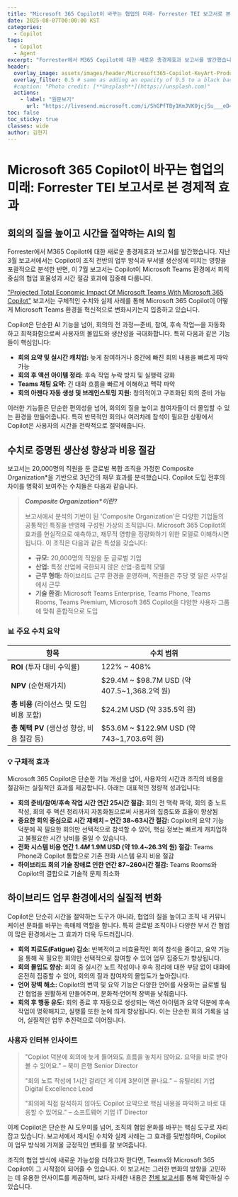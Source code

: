 ```yaml
---
title: "Microsoft 365 Copilot이 바꾸는 협업의 미래- Forrester TEI 보고서로 본 경제적 효과"
date: 2025-08-07T00:00:00 KST
categories:
  - Copilot
tags:
  - Copilot
  - Agent
excerpt: "Forrester에서 M365 Copilot에 대한 새로운 총경제효과 보고서를 발간했습니다. 지난 3월 보고서에서는  Copilot이 조직 전반의 업무 방식과 부서별 생산성에 미치는 영향을 포괄적으로 분석한 반면, 이 7월 보고서는 Copilot이 Microsoft Teams 환경에서 회의 중심의 협업 효율성과 시간 절감 효과에 집중해 다룹니다."
header:
  overlay_image: assets/images/header/Microsoft365-Copilot-KeyArt-Productivity-6K-01.png
  overlay_filter: 0.5 # same as adding an opacity of 0.5 to a black background
  #caption: "Photo credit: [**Unsplash**](https://unsplash.com)"
  actions:
    - label: "원문보기"
      url: "https://livesend.microsoft.com/i/ShGPfTBy1KmJVK0jcjSu___eD4cyJWq87n2gUTN39EhgOHgBILc4CPUiJ0br11tT9wXactCihfi7s4JJTKKahpB84QZos3___fdw60CPLUSSIGNFIYdiSvT___yGF___MA3WgehEKtprkmZ"
toc: false
toc_sticky: true
classes: wide
author: 김현지
---
```


# Microsoft 365 Copilot이 바꾸는 협업의 미래: Forrester TEI 보고서로 본 경제적 효과

## 회의의 질을 높이고 시간을 절약하는 AI의 힘

Forrester에서 M365 Copilot에 대한 새로운 총경제효과 보고서를 발간했습니다. 지난 3월 보고서에서는  Copilot이 조직 전반의 업무 방식과 부서별 생산성에 미치는 영향을 포괄적으로 분석한 반면, 이 7월 보고서는 Copilot이 Microsoft Teams 환경에서 회의 중심의 협업 효율성과 시간 절감 효과에 집중해 다룹니다.

["Projected Total Economic Impact Of Microsoft Teams With Microsoft 365 Copilot"](https://tei.forrester.com/go/Microsoft/TeamsandCopilot/?lang=en-us) 보고서는 구체적인 수치와 실제 사례를 통해  Microsoft 365 Copilot이 어떻게 Microsoft Teams 환경을 혁신적으로 변화시키는지 입증하고 있습니다.

Copilot은 단순한 AI 기능을 넘어, 회의의 전 과정—준비, 참여, 후속 작업—을 자동화하고 최적화함으로써 사용자의 몰입도와 생산성을 극대화합니다. 특히 다음과 같은 기능들이 핵심입니다:

- **회의 요약 및 실시간 캐치업:** 늦게 참여하거나 중간에 빠진 회의 내용을 빠르게 파악 가능
- **회의 후 액션 아이템 정리:** 후속 작업 누락 방지 및 실행력 강화
- **Teams 채팅 요약:** 긴 대화 흐름을 빠르게 이해하고 맥락 파악
- **회의 아젠다 자동 생성 및 브레인스토밍 지원:** 창의적이고 구조화된 회의 준비 가능

이러한 기능들은 단순한 편의성을 넘어, 회의의 질을 높이고 참여자들이 더 몰입할 수 있는 환경을 만들어줍니다. 특히 반복적인 회의나 여러차례 참석이 필요한 상황에서 Copilot은 사용자의 시간을 전략적으로 절약해줍니다.

## 수치로 증명된 생산성 향상과 비용 절감

보고서는 20,000명의 직원을 둔 글로벌 복합 조직을 가정한 Composite Organization*을 기반으로 3년간의 재무 효과를 분석했습니다. Copilot 도입 전후의 차이를 명확히 보여주는 수치들은 다음과 같습니다.

> **_Composite Organization*이란?_**
>
> 보고서에서 분석의 기반이 된 'Composite Organization'은 다양한 기업들의 공통적인 특징을 반영해 구성된 가상의 조직입니다. Microsoft 365 Copilot의 효과를 현실적으로 예측하고, 재무적 영향을 정량화하기 위한 모델로 이해하시면 됩니다. 이 조직은 다음과 같은 특성을 갖습니다:
>
> - **규모:** 20,000명의 직원을 둔 글로벌 기업
> - **산업:** 특정 산업에 국한되지 않은 산업-중립적 모델
> - **근무 형태:** 하이브리드 근무 환경을 운영하며, 직원들은 주당 몇 일은 사무실에서 근무
> - **기술 환경:** Microsoft Teams Enterprise, Teams Phone, Teams Rooms, Teams Premium, Microsoft 365 Copilot을 다양한 사용자 그룹에 맞춰 혼합적으로 도입

### 📊 주요 수치 요약

|**항목**|**수치 범위**|
|---|---|
|**ROI** (투자 대비 수익률)|122% ~ 408%|
|**NPV** (순현재가치)|$29.4M ~ $98.7M USD (약 407.5~1,368.2억 원)|
|**총 비용** (라이선스 및 도입 비용 포함)|$24.2M USD (약 335.5억 원)|
|**총 혜택 PV** (생산성 향상, 비용 절감 등)|$53.6M ~ $122.9M USD (약 743~1,703.6억 원)|

### 💡 구체적 효과

Microsoft 365 Copilot은 단순한 기능 개선을 넘어, 사용자의 시간과 조직의 비용을 절감하는 실질적인 효과를 제공합니다. 아래는 대표적인 정량적 성과입니다:

- **회의 준비/참여/후속 작업 시간 연간 25시간 절감:** 회의 전 맥락 파악, 회의 중 노트 작성, 회의 후 액션 정리까지 자동화됨으로써 사용자의 집중도와 효율이 향상됨
- **중요한 회의 중심으로 시간 재배치 – 연간 38~63시간 절감:** Copilot의 요약 기능 덕분에 꼭 필요한 회의만 선택적으로 참석할 수 있어, 핵심 정보는 빠르게 캐치업하고 불필요한 시간 낭비를 줄일 수 있습니다.
- **전화 시스템 비용 연간 $1.4M~$1.9M USD (약 19.4~26.3억 원) 절감:** Teams Phone과 Copilot 통합으로 기존 전화 시스템 유지 비용 절감
- **하이브리드 회의 기술 장애로 인한 연간 87~260시간 절감:** Teams Rooms와 Copilot의 결합으로 기술적 문제 최소화

## 하이브리드 업무 환경에서의 실질적 변화

Copilot은 단순히 시간을 절약하는 도구가 아니라, 협업의 질을 높이고 조직 내 커뮤니케이션 문화를 바꾸는 촉매제 역할을 합니다. 특히 글로벌 조직이나 다양한 부서 간 협업이 많은 환경에서는 그 효과가 더욱 두드러집니다.

- **회의 피로도(Fatigue) 감소:** 반복적이고 비효율적인 회의 참석을 줄이고, 요약 기능을 통해 꼭 필요한 회의만 선택적으로 참여할 수 있어 업무 집중도가 향상됩니다. 
- **회의 몰입도 향상:** 회의 중 실시간 노트 작성이나 후속 정리에 대한 부담 없이 대화에 온전히 집중할 수 있어, 회의의 질과 참여자의 몰입도가 높아집니다. 
- **언어 장벽 해소:** Copilot의 번역 및 요약 기능은 다양한 언어를 사용하는 글로벌 팀 간 협업을 원활하게 만들어주며, 문화적·언어적 장벽을 낮춰줍니다. 
- **회의 후 행동 유도:** 회의 종료 후 자동으로 생성되는 액션 아이템과 요약 덕분에 후속 작업이 명확해지고, 실행률 또한 눈에 띄게 향상됩니다. 이는 단순한 회의 기록을 넘어, 실질적인 업무 추진력으로 이어집니다.

### 사용자 인터뷰 인사이트

> "Copilot 덕분에 회의에 늦게 들어와도 흐름을 놓치지 않아요. 요약을 바로 받아볼 수 있어요." – 북미 은행 Senior Director
>
> "회의 노트 작성에 1시간 걸리던 게 이제 3분이면 끝나요." – 유틸리티 기업 Digital Excellence Lead
>
> "회의에 직접 참석하지 않아도 Copilot 요약으로 핵심 내용을 파악하고 바로 대응할 수 있어요." – 소프트웨어 기업 IT Director

이제 Copilot은 단순한 AI 도우미를 넘어, 조직의 협업 문화를 바꾸는 핵심 도구로 자리잡고 있습니다. 보고서에서 제시된 수치와 실제 사례는 그 효과를 뒷받침하며, Copilot이 업무 방식에 가져올 긍정적인 변화를 잘 보여줍니다.

조직의 협업 방식에 새로운 가능성을 더하고자 한다면, Teams와 Microsoft 365 Copilot이 그 시작점이 되어줄 수 있습니다. 이 보고서는 그러한 변화의 방향을 고민하는 데 유용한 인사이트를 제공하며, 보다 자세한 내용은 [전체 보고서](https://livesend.microsoft.com/i/ShGPfTBy1KmJVK0jcjSu___eD4cyJWq87n2gUTN39EhgOHgBILc4CPUiJ0br11tT9wXactCihfi7s4JJTKKahpB84QZos3___fdw60CPLUSSIGNFIYdiSvT___yGF___MA3WgehEKtprkmZ)를 통해 확인하실 수 있습니다.


